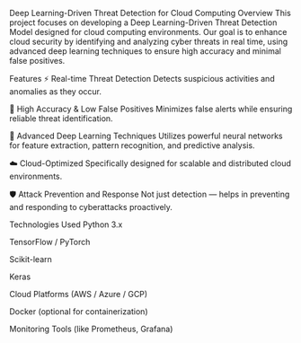 Deep Learning-Driven Threat Detection for Cloud Computing
Overview
This project focuses on developing a Deep Learning-Driven Threat Detection Model designed for cloud computing environments.
Our goal is to enhance cloud security by identifying and analyzing cyber threats in real time, using advanced deep learning techniques to ensure high accuracy and minimal false positives.

Features
⚡ Real-time Threat Detection
Detects suspicious activities and anomalies as they occur.

🎯 High Accuracy & Low False Positives
Minimizes false alerts while ensuring reliable threat identification.

🧠 Advanced Deep Learning Techniques
Utilizes powerful neural networks for feature extraction, pattern recognition, and predictive analysis.

☁️ Cloud-Optimized
Specifically designed for scalable and distributed cloud environments.

🛡️ Attack Prevention and Response
Not just detection — helps in preventing and responding to cyberattacks proactively.

Technologies Used
Python 3.x

TensorFlow / PyTorch

Scikit-learn

Keras

Cloud Platforms (AWS / Azure / GCP)

Docker (optional for containerization)

Monitoring Tools (like Prometheus, Grafana)

